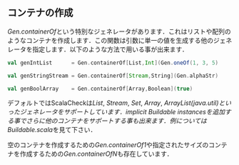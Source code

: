 ## コンテナの作成

*Gen.containerOf*という特別なジェネレータがあります．これはリストや配列のようなコンテナを作成します．この関数は引数に単一の値を生成する他のジェネレータを指定します．以下のような方法で用いる事が出来ます．

<!-- There is a special generator, Gen.containerOf, that generates containers such as lists and arrays. They take another generator as argument, that is responsible for generating the individual items. You can use it in the following way: -->

```scala
val genIntList      = Gen.containerOf[List,Int](Gen.oneOf(1, 3, 5)

val genStringStream = Gen.containerOf[Stream,String](Gen.alphaStr)

val genBoolArray    = Gen.containerOf[Array,Boolean](true)
```

デフォルトではScalaCheckは*List*, *Stream*, *Set*, *Array*, *ArrayList(java.util)*といったジェネレータをサポートしています．*implicit Buildable instances*を追加する事でさらに他のコンテナをサポートする事も出来ます．例については*Buildable.scala*を見て下さい．

<!-- By default, ScalaCheck supports generation of List, Stream, Set, Array, and ArrayList (from java.util). You can add support for additional containers by adding implicit Buildable instances. See Buildable.scala for examples. -->

空のコンテナを作成するための*Gen.containerOf1*や指定されたサイズのコンテナを作成するための*Gen.containerOfN*も存在しています．

<!-- There is also Gen.containerOf1 for generating non-empty containers, and Gen.containerOfN for generating containers of a given size. -->

